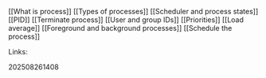 [[What is process]]
[[Types of processes]]
[[Scheduler and process states]]
[[PID]]
[[Terminate process]]
[[User and group IDs]]
[[Priorities]]
[[Load average]]
[[Foreground and background processes]]
[[Schedule the process]]









Links:

202508261408

